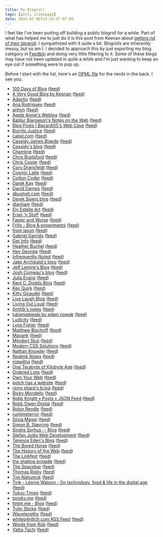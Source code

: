 ```yaml
---
title: My Blogroll
tags: [post, slashpage]
date: 2024-07-06T14:24:47-07:00
---
```


I feel like I've been putting off building a public blogroll for a while. Part of what has helped me to just do it is this post from Keenan about [getting rid of their blogroll](https://gkeenan.co/avgb/i-really-like-everyone-on-my-blogroll-but-im-sorry-to-say-that-it-must-die/). I sympathized with it quite a bit. Blogrolls are inherently messy, but so am I. I decided to approach this by just exporting my blog category in [Feedbin](https://feedbin.com) and doing very little filtering to it. Some of these blogs may have not been updated in quite a while and I'm just wanting to keep an eye out if something were to pop up.

Before I start with the list, here's an [OPML file](https://melkat.blog/blogroll.opml) for the nerds in the back. I see you.

- [100 Days of Blog](https://100daysof.blog/) ([feed](https://100daysof.blog/feed.json))
- [A Very Good Blog by Keenan](https://gkeenan.co/avgb) ([feed](https://gkeenan.co/avgb/?format=rss))
- [Adactio](https://adactio.com/) ([feed](https://adactio.com/rss/))
- [Ana Rodrigues](https://ohhelloana.blog) ([feed](https://ohhelloana.blog/feed.xml))
- [anhvn](https://anhvn.com/) ([feed](https://anhvn.com/feed.xml))
- [Apple Annie's Weblog](https://weblog.anniegreens.lol) ([feed](https://weblog.anniegreens.lol/feed.json))
- [Baldur Bjarnason's Notes on the Web](https://www.baldurbjarnason.com/) ([feed](https://feedpress.me/baldurbjarnason))
- [Blog Posts | Bacardi55's Web Cave](https://bacardi55.io/posts/) ([feed](https://bacardi55.io/posts/index.xml))
- [Burrito Justice](https://burritojustice.com) ([feed](http://burritojustice.com/feed/))
- [cabel.com](https://cabel.com) ([feed](https://cabel.com/feed/))
- [Cassidy James Blaede](https://cassidyjames.com/) ([feed](https://cassidyjames.com/feed.xml))
- [Cassidy's blog](https://cassidoo.co/) ([feed](https://blog.cassidoo.co/rss.xml))
- [Chamline](https://www.chamline.net/) ([feed](https://www.chamline.net/rss/))
- [Chris Brailsford](https://cabrailsford.com/) ([feed](https://cabrailsford.com/feed/))
- [Chris Coyier](https://chriscoyier.net) ([feed](https://chriscoyier.net/feed/))
- [Cory Dransfeldt](https://coryd.dev/feeds) ([feed](https://feedpress.me/coryd.json))
- [Cosmic Latte](https://cosmiclatte.hatenablog.com/) ([feed](http://cosmiclatte.hatenablog.com/feed))
- [Cotton Coder](https://cottoncoder.com) ([feed](https://cottoncoder.com/rss.xml))
- [Darek Kay](https://darekkay.com/) ([feed](https://darekkay.com/atom.xml))
- [David Darnes](https://darn.es) ([feed](https://darn.es/rss.xml))
- [dbushell.com](https://dbushell.com) ([feed](https://dbushell.com/rss.xml))
- [Derek Sivers blog](http://sive.rs) ([feed](https://sive.rs/en.atom))
- [dlanham](https://dlanham.tumblr.com/) ([feed](http://dlanham.tumblr.com/rss))
- [Ely Estelle Art](https://elyestelleart.com/) ([feed](https://elyestelleart.com/feed/))
- [Ersei 'n Stuff](https://ersei.net/en/blog) ([feed](https://ersei.net/en/blog.atom))
- [Faster and Worse](https://fasterandworse.com) ([feed](https://fasterandworse.com/feed/))
- [Frills - Blog &amp; experiments](https://frills.dev/blog) ([feed](https://frills.dev/rss.xml))
- [from jason](https://fromjason.xyz/) ([feed](https://www.fromjason.xyz/feed/feed.json))
- [Gabriel Garrido](https://garrido.io/) ([feed](https://garrido.io/index.xml))
- [Get Info](https://blog.gingerbeardman.com/) ([feed](https://blog.gingerbeardman.com/feed.xml))
- [Heather Buchel](https://heather-buchel.com/) ([feed](https://heather-buchel.com/feed/feed.xml))
- [Hey Georgie](https://hey.georgie.nu) ([feed](https://hey.georgie.nu/feed/))
- [Infrequently Noted](https://infrequently.org/) ([feed](https://infrequently.org/feed/))
- [Jake Archibald's blog](https://jakearchibald.com/) ([feed](https://jakearchibald.com/posts.rss))
- [Jeff Lemire's Blog](http://jefflemire.blogspot.com/) ([feed](http://jefflemire.blogspot.com/feeds/posts/default))
- [Josh Comeau's blog](https://www.joshwcomeau.com/) ([feed](https://www.joshwcomeau.com/rss.xml))
- [Julia Evans](http://jvns.ca) ([feed](https://jvns.ca/atom.xml))
- [Kent C. Dodds Blog](https://kentcdodds.com/blog) ([feed](https://kentcdodds.com/blog/rss.xml))
- [Kev Quirk](https://kevquirk.com) ([feed](https://kevquirk.com/feed))
- [Kitty Giraudel](https://kittygiraudel.com) ([feed](https://kittygiraudel.com/rss/index.xml))
- [Live Laugh Blog](https://livelaugh.blog) ([feed](https://livelaugh.blog/rss.xml))
- [Living Out Loud](https://louplummer.lol/) ([feed](https://louplummer.lol/feed/))
- [llimllib's notes](https://notes.billmill.org/atom.xml) ([feed](https://notes.billmill.org/atom.xml))
- [lubieniebieski by adam nowak](https://lubieniebieski.pl/feed.xml) ([feed](https://lubieniebieski.pl/feed.xml))
- [Ludicity](https://ludic.mataroa.blog) ([feed](https://ludic.mataroa.blog/rss/))
- [Lynn Fisher](https://lynnandtonic.com) ([feed](https://lynnandtonic.com/feed.xml))
- [Matthew Bischoff](https://mbbischoff.com/) ([feed](https://matthewbischoff.com/feed/))
- [Mayank](https://www.mayank.co/) ([feed](https://www.mayank.co/blog/rss.xml))
- [Mijndert Stuij](https://mijndertstuij.nl) ([feed](https://mijndertstuij.nl/feed))
- [Modern CSS Solutions](https://moderncss.dev) ([feed](https://moderncss.dev/feed/))
- [Nathan Knowler](https://knowler.dev/) ([feed](https://knowler.dev/feed.xml))
- [Neatnik Notes](https://notes.neatnik.net) ([feed](https://notes.neatnik.net/feed.json))
- [niqwithq](https://niqwithq.com) ([feed](https://niqwithq.com/feed.xml))
- [One Terabyte of Kilobyte Age](https://blog.geocities.institute) ([feed](https://blog.geocities.institute/feed))
- [Ordered Lists](https://orderedlists.net/) ([feed](https://orderedlists.net/rss))
- [Own Your Web](https://buttondown.email/ownyourweb) ([feed](https://buttondown.email/ownyourweb/rss))
- [potch has a website](https://potch.me) ([feed](https://potch.me/rss.xml))
- [remy sharp's b:log](https://remysharp.com) ([feed](https://remysharp.com/blog.xml))
- [Ricky Mondello](https://rmondello.com) ([feed](https://rmondello.com/feed/))
- [Robb Knight • Posts • JSON Feed](https://rknight.me/) ([feed](https://rknight.me/subscribe/posts/feed.json))
- [Robb Owen Digital](http://robbowen.digital/) ([feed](https://robbowen.digital/feed.xml))
- [Robin Rendle](https://robinrendle.com/) ([feed](https://robinrendle.com/cascadefeed.xml))
- [runtimeterror](https://runtimeterror.dev/) ([feed](https://runtimeterror.dev/feed.xml))
- [Silvia Maggi](https://silviamaggidesign.com) ([feed](https://silviamaggidesign.com/feed.xml))
- [Simon B. Støvring](https://simonbs.dev) ([feed](https://simonbs.dev/feed.rss))
- [Sindre Sorhus -- Blog](https://sindresorhus.com) ([feed](https://sindresorhus.com/rss.xml))
- [Stefan Judis Web Development](https://www.stefanjudis.com/) ([feed](https://www.stefanjudis.com/rss.xml))
- [Terence Eden's Blog](https://shkspr.mobi/blog) ([feed](https://shkspr.mobi/blog/feed/atom/))
- [The Bored Horse](https://bored.horse/) ([feed](https://bored.horse/feed.xml))
- [The History of the Web](https://thehistoryoftheweb.com/) ([feed](https://thehistoryoftheweb.com/feed/))
- [The Linkfest](https://buttondown.email/clivethompson) ([feed](https://buttondown.email/clivethompson/rss))
- [the shallow brigade](https://amazingcavalieri.blogspot.com/) ([feed](https://amazingcavalieri.blogspot.com/feeds/posts/default))
- [The Spacebar](https://www.spacebar.news/) ([feed](https://www.spacebar.news/rss/))
- [Thomas Rigby](https://thomasrigby.com/) ([feed](https://thomasrigby.com/feed.xml))
- [Tim Nahumck](https://nahumck.me) ([feed](https://nahumck.me/feed.xml))
- [Tink - Léonie Watson - On technology, food &amp; life in the digital age](https://tink.uk/) ([feed](https://tink.uk/feed.xml))
- [Tokyo Times](https://www.tokyotimes.org) ([feed](http://feeds.feedburner.com/Wwwtokyotimesorg))
- [tonsky.me](https://tonsky.me/) ([feed](https://tonsky.me/atom.xml))
- [ttntm.me - Blog](https://ttntm.me/blog/) ([feed](https://ttntm.me/feed.xml))
- [Tyler Sticka](https://tylersticka.com/) ([feed](https://tylersticka.com/journal/feed.json))
- [Wavelengths](https://wavelengths.online) ([feed](https://wavelengths.online/posts_feed))
- [whitep4nth3r.com RSS Feed](https://whitep4nth3r.com) ([feed](https://whitep4nth3r.com/feed.xml))
- [Words from Rob](https://wordsfromrob.com) ([feed](https://wordsfromrob.com/feed/))
- [Yatta-Tachi](https://yattatachi.com/) ([feed](http://yattatachi.com/feed))
